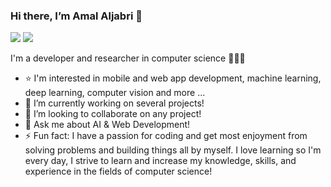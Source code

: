 ### Hi there, I’m Amal Aljabri 👋 

<a href="https://amalaljabri.github.io/"><img src="https://img.shields.io/badge/My Personal Website-%23F06AAC.svg?&logoColor=white" /></a>
![](https://komarev.com/ghpvc/?username=AmalAljabri&color=ff69b4)

I'm a developer and researcher in computer science 👩🏻‍💻

- ⭐️ I'm interested in mobile and web app development, machine learning, deep learning, computer vision and more ...
- 🔭 I’m currently working on several projects!
- 👯 I’m looking to collaborate on any project!
- 💬 Ask me about AI & Web Development!
- ⚡ Fun fact: I have a passion for coding and get most enjoyment from solving problems and building things all by myself. I love learning so I'm every day, I strive to learn and increase my knowledge, skills, and experience in the fields of computer science!


